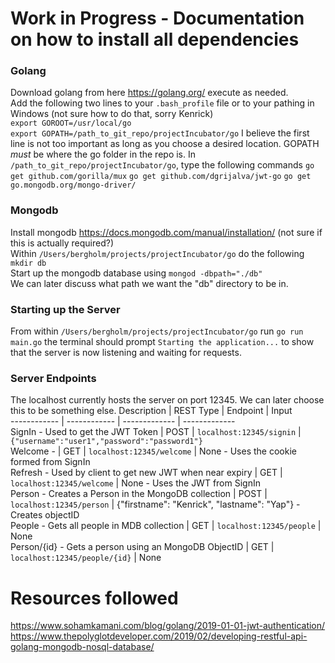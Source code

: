 # Work in Progress - Documentation on how to install all dependencies

### Golang  
Download golang from here https://golang.org/ execute as needed.  
Add the following two lines to your `.bash_profile` file or to your pathing in Windows (not sure how to do that, sorry Kenrick)  
`export GOROOT=/usr/local/go`  
`export GOPATH=/path_to_git_repo/projectIncubator/go`
I believe the first line is not too important as long as you choose a desired location. GOPATH *must* be where the go folder in the repo is.
In `/path_to_git_repo/projectIncubator/go`, type the following commands
`go get github.com/gorilla/mux`
`go get github.com/dgrijalva/jwt-go`
`go get go.mongodb.org/mongo-driver/`

### Mongodb
Install mongodb https://docs.mongodb.com/manual/installation/ (not sure if this is actually required?)  
Within `/Users/bergholm/projects/projectIncubator/go` do the following
`mkdir db`  
Start up the mongodb database using
`mongod -dbpath="./db"`  
We can later discuss what path we want the "db" directory to be in.

### Starting up the Server  
From within `/Users/bergholm/projects/projectIncubator/go` run `go run main.go` the terminal should prompt
`Starting the application...` to show that the server is now listening and waiting for requests.

### Server Endpoints
The localhost currently hosts the server on port 12345. We can later choose this to be something else.
Description | REST Type | Endpoint | Input  
------------ | ------------ | ------------- | -------------  
SignIn - Used to get the JWT Token | POST | `localhost:12345/signin` | `{"username":"user1","password":"password1"}`  
Welcome - | GET | `localhost:12345/welcome` | None - Uses the cookie formed from SignIn  
Refresh - Used by client to get new JWT when near expiry | GET | `localhost:12345/welcome` | None - Uses the JWT from SignIn  
Person - Creates a Person in the MongoDB collection | POST | `localhost:12345/person` | {"firstname": "Kenrick", "lastname": "Yap"} - Creates objectID  
People - Gets all people in MDB collection | GET | `localhost:12345/people` | None  
Person/{id} - Gets a person using an MongoDB ObjectID | GET | `localhost:12345/people/{id}` | None  

# Resources followed

https://www.sohamkamani.com/blog/golang/2019-01-01-jwt-authentication/  
https://www.thepolyglotdeveloper.com/2019/02/developing-restful-api-golang-mongodb-nosql-database/
